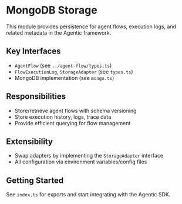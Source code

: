 # MongoDB Storage

This module provides persistence for agent flows, execution logs, and related metadata in the Agentic framework.

## Key Interfaces

- `AgentFlow` (see `../agent-flow/types.ts`)
- `FlowExecutionLog`, `StorageAdapter` (see `types.ts`)
- MongoDB implementation (see `mongo.ts`)

## Responsibilities

- Store/retrieve agent flows with schema versioning
- Store execution history, logs, trace data
- Provide efficient querying for flow management

## Extensibility

- Swap adapters by implementing the `StorageAdapter` interface
- All configuration via environment variables/config files

## Getting Started

See `index.ts` for exports and start integrating with the Agentic SDK.